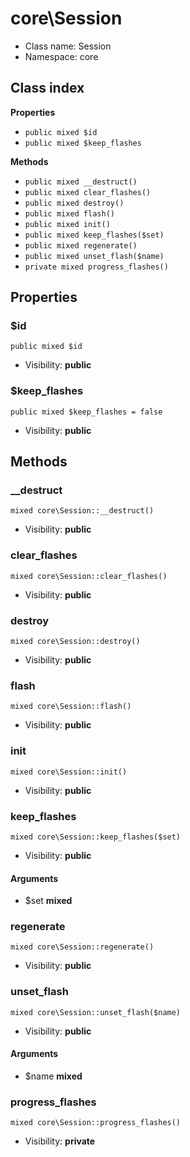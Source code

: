 # core\Session






* Class name: Session
* Namespace: core




## Class index

**Properties**
* `public mixed $id`
* `public mixed $keep_flashes`

**Methods**
* `public mixed __destruct()`
* `public mixed clear_flashes()`
* `public mixed destroy()`
* `public mixed flash()`
* `public mixed init()`
* `public mixed keep_flashes($set)`
* `public mixed regenerate()`
* `public mixed unset_flash($name)`
* `private mixed progress_flashes()`







Properties
----------


### $id

```
public mixed $id
```





* Visibility: **public**


### $keep_flashes

```
public mixed $keep_flashes = false
```





* Visibility: **public**


Methods
-------


### __destruct

```
mixed core\Session::__destruct()
```





* Visibility: **public**



### clear_flashes

```
mixed core\Session::clear_flashes()
```





* Visibility: **public**



### destroy

```
mixed core\Session::destroy()
```





* Visibility: **public**



### flash

```
mixed core\Session::flash()
```





* Visibility: **public**



### init

```
mixed core\Session::init()
```





* Visibility: **public**



### keep_flashes

```
mixed core\Session::keep_flashes($set)
```





* Visibility: **public**

#### Arguments

* $set **mixed**



### regenerate

```
mixed core\Session::regenerate()
```





* Visibility: **public**



### unset_flash

```
mixed core\Session::unset_flash($name)
```





* Visibility: **public**

#### Arguments

* $name **mixed**



### progress_flashes

```
mixed core\Session::progress_flashes()
```





* Visibility: **private**


